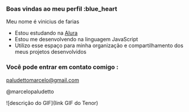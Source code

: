 ### Boas vindas ao meu perfil :blue_heart

Meu nome é vinicius de farias 

- Estou estudando na [Alura](https://www.alura.com.br)
- Estou me desenvolvendo na linguagem JavaScript
- Utilizo esse espaço para minha organização e compartilhamento dos meus projetos desenvolvidos

### Você pode entrar em contato comigo :

paludettomarcelo@gmail.com

@marcelopaludetto

![descrição do GIF](link GIF do Tenor)
